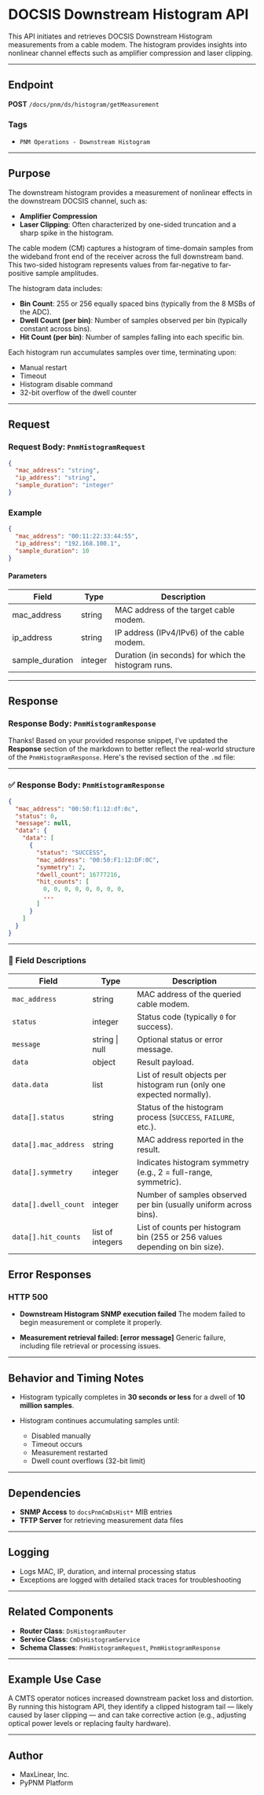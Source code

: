 # DOCSIS Downstream Histogram API

This API initiates and retrieves DOCSIS Downstream Histogram measurements from a cable modem. The histogram provides insights into nonlinear channel effects such as amplifier compression and laser clipping.

---

## Endpoint

**POST** `/docs/pnm/ds/histogram/getMeasurement`

### Tags
- `PNM Operations - Downstream Histogram`

---

## Purpose

The downstream histogram provides a measurement of nonlinear effects in the downstream DOCSIS channel, such as:

- **Amplifier Compression**
- **Laser Clipping**: Often characterized by one-sided truncation and a sharp spike in the histogram.

The cable modem (CM) captures a histogram of time-domain samples from the wideband front end of the receiver across the full downstream band. This two-sided histogram represents values from far-negative to far-positive sample amplitudes.

The histogram data includes:
- **Bin Count**: 255 or 256 equally spaced bins (typically from the 8 MSBs of the ADC).
- **Dwell Count (per bin)**: Number of samples observed per bin (typically constant across bins).
- **Hit Count (per bin)**: Number of samples falling into each specific bin.

Each histogram run accumulates samples over time, terminating upon:
- Manual restart
- Timeout
- Histogram disable command
- 32-bit overflow of the dwell counter

---

## Request

### Request Body: `PnmHistogramRequest`

```json
{
  "mac_address": "string",
  "ip_address": "string",
  "sample_duration": "integer"
}
````

### Example

```json
{
  "mac_address": "00:11:22:33:44:55",
  "ip_address": "192.168.100.1",
  "sample_duration": 10
}
```

#### Parameters

| Field            | Type    | Description                                         |
| ---------------- | ------- | --------------------------------------------------- |
| mac\_address     | string  | MAC address of the target cable modem.              |
| ip\_address      | string  | IP address (IPv4/IPv6) of the cable modem.          |
| sample\_duration | integer | Duration (in seconds) for which the histogram runs. |

---

## Response

### Response Body: `PnmHistogramResponse`

Thanks! Based on your provided response snippet, I’ve updated the **Response** section of the markdown to better reflect the real-world structure of the `PnmHistogramResponse`. Here's the revised section of the `.md` file:

---

### ✅ Response Body: `PnmHistogramResponse`

```json
{
  "mac_address": "00:50:f1:12:df:0c",
  "status": 0,
  "message": null,
  "data": {
    "data": [
      {
        "status": "SUCCESS",
        "mac_address": "00:50:F1:12:DF:0C",
        "symmetry": 2,
        "dwell_count": 16777216,
        "hit_counts": [
          0, 0, 0, 0, 0, 0, 0, 0,
          ...
        ]
      }
    ]
  }
}
```

---

### 🔎 Field Descriptions

| Field                | Type             | Description                                                                 |
| -------------------- | ---------------- | --------------------------------------------------------------------------- |
| `mac_address`        | string           | MAC address of the queried cable modem.                                     |
| `status`             | integer          | Status code (typically `0` for success).                                    |
| `message`            | string \| null   | Optional status or error message.                                           |
| `data`               | object           | Result payload.                                                             |
| `data.data`          | list             | List of result objects per histogram run (only one expected normally).      |
| `data[].status`      | string           | Status of the histogram process (`SUCCESS`, `FAILURE`, etc.).               |
| `data[].mac_address` | string           | MAC address reported in the result.                                         |
| `data[].symmetry`    | integer          | Indicates histogram symmetry (e.g., 2 = full-range, symmetric).             |
| `data[].dwell_count` | integer          | Number of samples observed per bin (usually uniform across bins).           |
| `data[].hit_counts`  | list of integers | List of counts per histogram bin (255 or 256 values depending on bin size). |


## Error Responses

### HTTP 500

* **Downstream Histogram SNMP execution failed**
  The modem failed to begin measurement or complete it properly.

* **Measurement retrieval failed: \[error message]**
  Generic failure, including file retrieval or processing issues.

---

## Behavior and Timing Notes

* Histogram typically completes in **30 seconds or less** for a dwell of **10 million samples**.
* Histogram continues accumulating samples until:

  * Disabled manually
  * Timeout occurs
  * Measurement restarted
  * Dwell count overflows (32-bit limit)

---

## Dependencies

* **SNMP Access** to `docsPnmCmDsHist*` MIB entries
* **TFTP Server** for retrieving measurement data files

---

## Logging

* Logs MAC, IP, duration, and internal processing status
* Exceptions are logged with detailed stack traces for troubleshooting

---

## Related Components

* **Router Class**: `DsHistogramRouter`
* **Service Class**: `CmDsHistogramService`
* **Schema Classes**: `PnmHistogramRequest`, `PnmHistogramResponse`

---

## Example Use Case

A CMTS operator notices increased downstream packet loss and distortion. By running this histogram API, they identify a clipped histogram tail — likely caused by laser clipping — and can take corrective action (e.g., adjusting optical power levels or replacing faulty hardware).

---

## Author

* MaxLinear, Inc.
* PyPNM Platform
